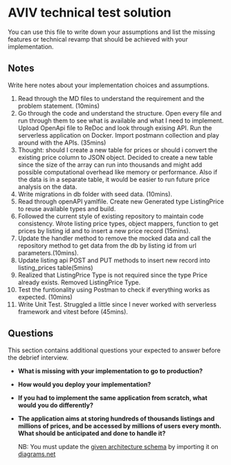 # AVIV technical test solution

You can use this file to write down your assumptions and list the missing features or technical revamp that should
be achieved with your implementation.

## Notes

Write here notes about your implementation choices and assumptions.

1. Read through the MD files to understand the requirement and the problem statement. (10mins)
2. Go through the code and understand the structure. Open every file and run through them to see what is available and what I need to implement. Upload OpenApi file to ReDoc and look through exising API. Run the serverless application on Docker. Import postmann collection and play around with the APIs. (35mins)
3. Thought: should I create a new table for prices or should i convert the existing price column to JSON object.
    Decided to create a new table since the size of the array can run into thousands and might add possible computational overhead like memory or performance. Also if the data is in a separate table, it would be easier to run future price analysis on the data.
4. Write migrations in db folder with seed data. (10mins).
5. Read through openAPI yamlfile. Create new Generated type ListingPrice to reuse available types and build.
6. Followed the current style of existing repository to maintain code consistency. Wrote listing price types, object mappers, function to get prices by listing id and to insert a new price record (15mins).
7. Update the handler method to remove the mocked data and call the repository method to get data from the db by listing id from url parameters.(10mins).
8. Update listing api POST and PUT methods to insert new record into listing_prices table(5mins)
9. Realized that ListingPrice Type is not required since the type Price already exists. Removed ListingPrice Type.
10. Test the funtionality using Postman to check if everything works as expected. (10mins)
11. Write Unit Test. Struggled a little since I never worked with serverless framework and vitest before (45mins).

## Questions

This section contains additional questions your expected to answer before the debrief interview.

- **What is missing with your implementation to go to production?**

- **How would you deploy your implementation?**

- **If you had to implement the same application from scratch, what would you do differently?**

- **The application aims at storing hundreds of thousands listings and millions of prices, and be accessed by millions
  of users every month. What should be anticipated and done to handle it?**

  NB: You must update the [given architecture schema](./schemas/Aviv_Technical_Test_Architecture.drawio) by importing it
  on [diagrams.net](https://app.diagrams.net/) 
